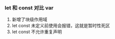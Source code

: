<!--
 * @Author: 谢树宏
 * @Date: 2022-02-14 14:40:22
 * @LastEditors: 谢树宏
 * @LastEditTime: 2022-02-14 14:40:23
 * @FilePath: /about-study/ES6.md
-->

### let 和 const 对比 var

1. 新增了块级作用域
2. let const 未定义前使用会报错，这就是暂时性死区
3. let const 不允许重复声明
